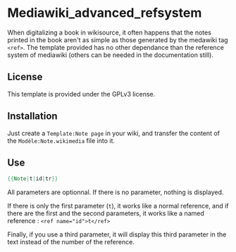 # Mediawiki_advanced_refsystem

When digitalizing a book in wikisource, it often happens that the notes printed in the book aren't as simple as those generated by the medawiki tag `<ref>`. The template provided has no other dependance than the reference system of mediawiki (others can be needed in the documentation still).

## License

This template is provided under the GPLv3 license.

## Installation

Just create a `Template:Note page` in your wiki, and transfer the content of the `Modèle:Note.wikimedia` file into it.

## Use

````mediawiki
{{Note|t|id|tr}}
````

All parameters are optionnal. If there is no parameter, nothing is displayed.

If there is only the first parameter (`t`), it works like a normal reference, and if there are the first and the second parameters, it works like a named reference : `<ref name="id">t</ref>`

Finally, if you use a third parameter, it will display this third parameter in the text instead of the number of the reference.
